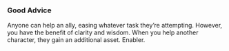 ### Good Advice

Anyone can help an ally, easing whatever task they’re attempting. However, you have the benefit of clarity and wisdom. When you help another character, they gain an additional asset. Enabler.